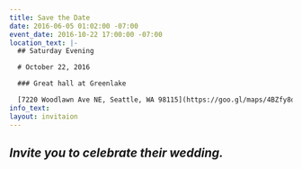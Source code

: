 ```yaml
---
title: Save the Date
date: 2016-06-05 01:02:00 -07:00
event_date: 2016-10-22 17:00:00 -07:00
location_text: |-
  ## Saturday Evening

  # October 22, 2016

  ### Great hall at Greenlake

  [7220 Woodlawn Ave NE, Seattle, WA 98115](https://goo.gl/maps/4BZfy8oDGy12 "View on Google Maps")
info_text: 
layout: invitaion
---
```


## *Invite you to celebrate their wedding.*